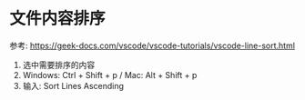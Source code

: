 
# 文件内容排序

参考: https://geek-docs.com/vscode/vscode-tutorials/vscode-line-sort.html

1. 选中需要排序的内容
2. Windows: Ctrl + Shift + p / Mac: Alt + Shift + p
3. 输入: Sort Lines Ascending

